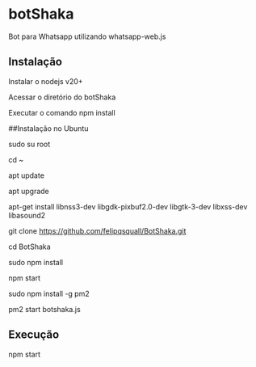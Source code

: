 
# botShaka

Bot para Whatsapp utilizando whatsapp-web.js



## Instalação

Instalar o nodejs v20+

Acessar o diretório do botShaka

Executar o comando npm install

##Instalação no Ubuntu

sudo su root

cd ~

apt update

apt upgrade

apt-get install libnss3-dev libgdk-pixbuf2.0-dev libgtk-3-dev libxss-dev libasound2

git clone https://github.com/felipqsquall/BotShaka.git

cd BotShaka

sudo npm install

npm start

sudo npm install -g pm2

pm2 start botshaka.js

## Execução

npm start
